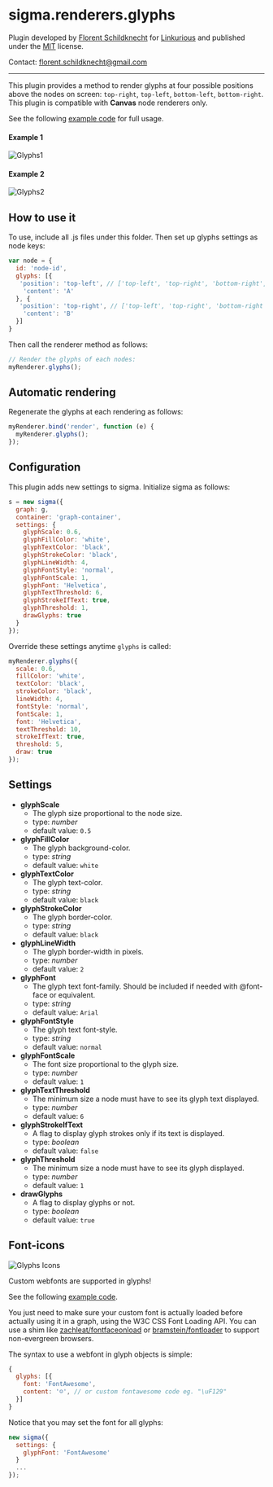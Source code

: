 sigma.renderers.glyphs
=====================

Plugin developed by [Florent Schildknecht](https://github.com/Flo-Schield-Bobby) for [Linkurious](https://github.com/Linkurious) and published under the [MIT](LICENSE) license.

Contact: florent.schildknecht@gmail.com

---

This plugin provides a method to render glyphs at four possible positions above the nodes on screen: `top-right`, `top-left`, `bottom-left`, `bottom-right`. This plugin is compatible with **Canvas** node renderers only.

See the following [example code](../../examples/glyphs-renderer.html) for full usage.

#### Example 1
![Glyphs1](https://github.com/Linkurious/sigma.js/wiki/media/glyphs1.png)

#### Example 2
![Glyphs2](https://github.com/Linkurious/sigma.js/wiki/media/glyphs2.png)

## How to use it

To use, include all .js files under this folder.
Then set up glyphs settings as node keys:

````javascript
var node = {
  id: 'node-id',
  glyphs: [{
   'position': 'top-left', // ['top-left', 'top-right', 'bottom-right', 'bottom-left']
    'content': 'A'
  }, {
   'position': 'top-right', // ['top-left', 'top-right', 'bottom-right', 'bottom-left']
    'content': 'B'
  }]
}
````

Then call the renderer method as follows:

````javascript
// Render the glyphs of each nodes:
myRenderer.glyphs();
````

## Automatic rendering

Regenerate the glyphs at each rendering as follows:

````javascript
myRenderer.bind('render', function (e) {
  myRenderer.glyphs();
});
````

## Configuration

This plugin adds new settings to sigma. Initialize sigma as follows:

````javascript
s = new sigma({
  graph: g,
  container: 'graph-container',
  settings: {
    glyphScale: 0.6,
    glyphFillColor: 'white',
    glyphTextColor: 'black',
    glyphStrokeColor: 'black',
    glyphLineWidth: 4,
    glyphFontStyle: 'normal',
    glyphFontScale: 1,
    glyphFont: 'Helvetica',
    glyphTextThreshold: 6,
    glyphStrokeIfText: true,
    glyphThreshold: 1,
    drawGlyphs: true
  }
});
````

Override these settings anytime `glyphs` is called:

````javascript
myRenderer.glyphs({
  scale: 0.6,
  fillColor: 'white',
  textColor: 'black',
  strokeColor: 'black',
  lineWidth: 4,
  fontStyle: 'normal',
  fontScale: 1,
  font: 'Helvetica',
  textThreshold: 10,
  strokeIfText: true,
  threshold: 5,
  draw: true
});
````

## Settings

 * **glyphScale**
   * The glyph size proportional to the node size.
   * type: *number*
   * default value: `0.5`
 * **glyphFillColor**
   * The glyph background-color.
   * type: *string*
   * default value: `white`
 * **glyphTextColor**
   * The glyph text-color.
   * type: *string*
   * default value: `black`
 * **glyphStrokeColor**
   * The glyph border-color.
   * type: *string*
   * default value: `black`
 * **glyphLineWidth**
   * The glyph border-width in pixels.
   * type: *number*
   * default value: `2`
 * **glyphFont**
   * The glyph text font-family. Should be included if needed with @font-face or equivalent.
   * type: *string*
   * default value: `Arial`
 * **glyphFontStyle**
   * The glyph text font-style.
   * type: *string*
   * default value: `normal`
 * **glyphFontScale**
   * The font size proportional to the glyph size.
   * type: *number*
   * default value: `1`
 * **glyphTextThreshold**
   * The minimum size a node must have to see its glyph text displayed.
   * type: *number*
   * default value: `6`
 * **glyphStrokeIfText**
   * A flag to display glyph strokes only if its text is displayed.
   * type: *boolean*
   * default value: `false`
 * **glyphThreshold**
   * The minimum size a node must have to see its glyph displayed.
   * type: *number*
   * default value: `1`
 * **drawGlyphs**
   * A flag to display glyphs or not.
   * type: *boolean*
   * default value: `true`

## Font-icons

![Glyphs Icons](https://github.com/Linkurious/sigma.js/wiki/media/glyph-icons.png)

Custom webfonts are supported in glyphs!

See the following [example code](../../examples/glyphs-renderer-icons.html).

You just need to make sure your custom font is actually loaded before actually using it in a graph, using the W3C CSS Font Loading API. You can use a shim like [zachleat/fontfaceonload](https://github.com/zachleat/fontfaceonload) or [bramstein/fontloader](https://github.com/bramstein/fontloader) to support non-evergreen browsers.

The syntax to use a webfont in glyph objects is simple:

```javascript
{
  glyphs: [{
    font: 'FontAwesome',
    content: '☺', // or custom fontawesome code eg. "\uF129"
  }]
}
```

Notice that you may set the font for all glyphs:

```javascript
new sigma({
  settings: {
    glyphFont: 'FontAwesome'
  }
  ...
});
```
